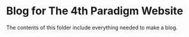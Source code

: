 # Blog for The 4th Paradigm Website

The contents of this folder include everything needed to make a blog.
